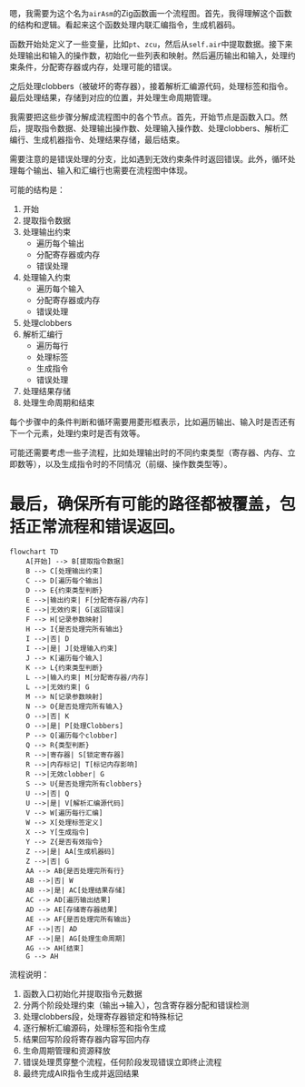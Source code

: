 嗯，我需要为这个名为`airAsm`的Zig函数画一个流程图。首先，我得理解这个函数的结构和逻辑。看起来这个函数处理内联汇编指令，生成机器码。

函数开始处定义了一些变量，比如`pt`、`zcu`，然后从`self.air`中提取数据。接下来处理输出和输入的操作数，初始化一些列表和映射。然后遍历输出和输入，处理约束条件，分配寄存器或内存，处理可能的错误。

之后处理clobbers（被破坏的寄存器），接着解析汇编源代码，处理标签和指令。最后处理结果，存储到对应的位置，并处理生命周期管理。

我需要把这些步骤分解成流程图中的各个节点。首先，开始节点是函数入口。然后，提取指令数据、处理输出操作数、处理输入操作数、处理clobbers、解析汇编行、生成机器指令、处理结果存储，最后结束。

需要注意的是错误处理的分支，比如遇到无效约束条件时返回错误。此外，循环处理每个输出、输入和汇编行也需要在流程图中体现。

可能的结构是：

1. 开始
2. 提取指令数据
3. 处理输出约束
   - 遍历每个输出
   - 分配寄存器或内存
   - 错误处理
4. 处理输入约束
   - 遍历每个输入
   - 分配寄存器或内存
   - 错误处理
5. 处理clobbers
6. 解析汇编行
   - 遍历每行
   - 处理标签
   - 生成指令
   - 错误处理
7. 处理结果存储
8. 处理生命周期和结束

每个步骤中的条件判断和循环需要用菱形框表示，比如遍历输出、输入时是否还有下一个元素，处理约束时是否有效等。

可能还需要考虑一些子流程，比如处理输出时的不同约束类型（寄存器、内存、立即数等），以及生成指令时的不同情况（前缀、操作数类型等）。

最后，确保所有可能的路径都被覆盖，包括正常流程和错误返回。
================================================
```mermaid
flowchart TD
    A[开始] --> B[提取指令数据]
    B --> C[处理输出约束]
    C --> D[遍历每个输出]
    D --> E{约束类型判断}
    E -->|输出约束| F[分配寄存器/内存]
    E -->|无效约束| G[返回错误]
    F --> H[记录参数映射]
    H --> I{是否处理完所有输出}
    I -->|否| D
    I -->|是| J[处理输入约束]
    J --> K[遍历每个输入]
    K --> L{约束类型判断}
    L -->|输入约束| M[分配寄存器/内存]
    L -->|无效约束| G
    M --> N[记录参数映射]
    N --> O{是否处理完所有输入}
    O -->|否| K
    O -->|是| P[处理Clobbers]
    P --> Q[遍历每个clobber]
    Q --> R{类型判断}
    R -->|寄存器| S[锁定寄存器]
    R -->|内存标记| T[标记内存影响]
    R -->|无效clobber| G
    S --> U{是否处理完所有clobbers}
    U -->|否| Q
    U -->|是| V[解析汇编源代码]
    V --> W[遍历每行汇编]
    W --> X[处理标签定义]
    X --> Y[生成指令]
    Y --> Z{是否有效指令}
    Z -->|是| AA[生成机器码]
    Z -->|否| G
    AA --> AB{是否处理完所有行}
    AB -->|否| W
    AB -->|是| AC[处理结果存储]
    AC --> AD[遍历输出结果]
    AD --> AE[存储寄存器结果]
    AE --> AF{是否处理完所有输出}
    AF -->|否| AD
    AF -->|是| AG[处理生命周期]
    AG --> AH[结束]
    G --> AH
``` 

流程说明：
1. 函数入口初始化并提取指令元数据
2. 分两个阶段处理约束（输出->输入），包含寄存器分配和错误检测
3. 处理clobbers段，处理寄存器锁定和特殊标记
4. 逐行解析汇编源码，处理标签和指令生成
5. 结果回写阶段将寄存器内容写回内存
6. 生命周期管理和资源释放
7. 错误处理贯穿整个流程，任何阶段发现错误立即终止流程
8. 最终完成AIR指令生成并返回结果